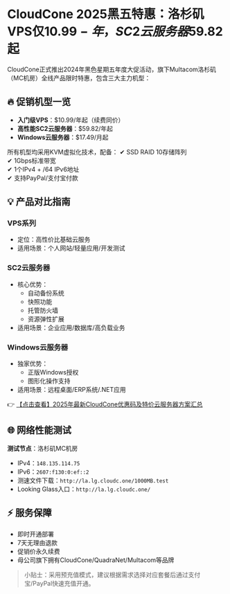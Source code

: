 # CloudCone 2025黑五特惠：洛杉矶VPS仅$10.99-年，SC2云服务器$59.82起

CloudCone正式推出2024年黑色星期五年度大促活动，旗下Multacom洛杉矶（MC机房）全线产品限时特惠，包含三大主力机型：

## 🔥 促销机型一览
- **入门级VPS**：$10.99/年起（续费同价）
- **高性能SC2云服务器**：$59.82/年起
- **Windows云服务器**：$17.49/月起

所有机型均采用KVM虚拟化技术，配备：
✔ SSD RAID 10存储阵列  
✔ 1Gbps标准带宽  
✔ 1个IPv4 + /64 IPv6地址  
✔ 支持PayPal/支付宝付款  

## 💡 产品对比指南
### VPS系列
- 定位：高性价比基础云服务
- 适用场景：个人网站/轻量应用/开发测试

### SC2云服务器
- 核心优势：  
  - 自动备份系统  
  - 快照功能  
  - 托管防火墙  
  - 资源弹性扩展  
- 适用场景：企业应用/数据库/高负载业务

### Windows云服务器
- 独家优势：  
  - 正版Windows授权  
  - 图形化操作支持  
- 适用场景：远程桌面/ERP系统/.NET应用  

👉 [【点击查看】2025年最新CloudCone优惠码及特价云服务器方案汇总](https://bit.ly/Cloudcone)

## 🌐 网络性能测试
**测试节点**：洛杉矶MC机房  
- IPv4：`148.135.114.75`  
- IPv6：`2607:f130:0:ef::2`  
- 测速文件下载：`http://la.lg.cloudc.one/1000MB.test`  
- Looking Glass入口：`http://la.lg.cloudc.one/`  

## ⚡ 服务保障
- 即时开通部署  
- 7天无理由退款  
- 促销价永久续费  
- 母公司旗下拥有CloudCone/QuadraNet/Multacom等品牌  

> 小贴士：采用预充值模式，建议根据需求选择对应套餐后通过支付宝/PayPal快速充值开通。